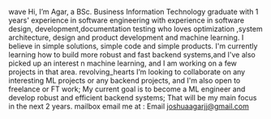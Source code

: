 wave Hi, I’m Agar, a BSc. Business Information Technology graduate with 1 years' experience in software engineering with experience in software design, development,documentation testing who loves optimization ,system architecture, design and product development and machine learning. I believe in simple solutions, simple code and simple products.
I'm currently learning how to build more robust and fast backend systems,and I've also picked up an interest n machine learning, and I am working on a few projects in that area.
revolving_hearts I’m looking to collaborate on any interesting ML projects or any backend projects, and I'm also open to freelance or FT work;
My current goal is to become a ML engineer and develop robust and efficient backend systems; That will be my main focus in the next 2 years.
mailbox email me at : Email joshuaagarjj@gmail.com

